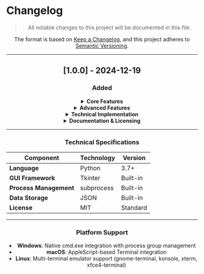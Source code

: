 # Changelog

<div align="center">

> All notable changes to this project will be documented in this file.

The format is based on [Keep a Changelog](https://keepachangelog.com/en/1.0.0/),
and this project adheres to [Semantic Versioning](https://semver.org/spec/v2.0.0.html).

</div>

---

<div align="center">

## [1.0.0] - 2024-12-19

### Added

<details>
<summary><strong>Core Features</strong></summary>

- **Command Management System**: Add, edit, delete, and duplicate commands
- **Batch Execution**: Run selected commands or execute all at once  
- **Cross-Platform Support**: Native support for Windows, macOS, and Linux
- **Persistent Storage**: Automatic JSON-based command persistence

</details>

<details>
<summary><strong>Advanced Features</strong></summary>

- **Background Execution Mode**: Silent command execution with process tracking
- **Process Control**: One-click termination of all background processes
- **Real-time Monitoring**: Live status updates and process count display
- **Auto Cleanup**: Automatic cleanup of finished background processes

</details>

<details>
<summary><strong>Technical Implementation</strong></summary>

- **Professional GUI**: Built with Tkinter for cross-platform compatibility
- **Process Management**: Advanced subprocess handling with platform-specific optimizations
- **Memory Management**: Automatic cleanup prevents memory leaks
- **Error Handling**: Robust error handling and user feedback

</details>

<details>
<summary><strong>Documentation & Licensing</strong></summary>

- **MIT License**: Open-source distribution with permissive licensing
- **Professional Documentation**: Comprehensive README with usage examples
- **Version Tracking**: Integrated version display in application interface

</details>

</div>

---

<div align="center">

### Technical Specifications

| Component | Technology | Version |
|-----------|------------|---------|
| **Language** | Python | 3.7+ |
| **GUI Framework** | Tkinter | Built-in |
| **Process Management** | subprocess | Built-in |
| **Data Storage** | JSON | Built-in |
| **License** | MIT | Standard |

</div>

---

<div align="center">

### Platform Support

- **Windows**: Native cmd.exe integration with process group management
- **macOS**: AppleScript-based Terminal integration  
- **Linux**: Multi-terminal emulator support (gnome-terminal, konsole, xterm, xfce4-terminal)

</div>